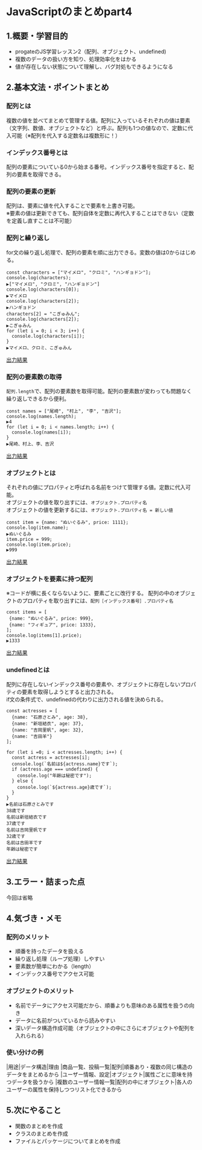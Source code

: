 # JavaScriptのまとめpart4

## 1.概要・学習目的
- progateのJS学習レッスン2（配列、オブジェクト、undefined)
- 複数のデータの扱い方を知り、処理効率化をはかる
- 値が存在しない状態について理解し、バグ対処もできるようになる

## 2.基本文法・ポイントまとめ
### 配列とは
複数の値を並べてまとめて管理する値。配列に入っているそれぞれの値は要素（文字列、数値、オブジェクトなど）と呼ぶ。配列も1つの値なので、定数に代入可能（※配列を代入する定数名は複数形に！）
### インデックス番号とは
配列の要素についている0から始まる番号。インデックス番号を指定すると、配列の要素を取得できる。
### 配列の要素の更新
配列は、要素に値を代入することで要素を上書き可能。  
※要素の値は更新できても、配列自体を定数に再代入することはできない（定数を定義し直すことは不可能）
### 配列と繰り返し
for文の繰り返し処理で、配列の要素を順に出力できる。変数の値は0からはじめる。
```
const characters = ["マイメロ", "クロミ", "ハンギョドン"];
console.log(characters);
▶["マイメロ", "クロミ", "ハンギョドン"]
console.log(characters[0]);
▶マイメロ
console.log(characters[2]);
▶ハンギョドン
characters[2] = "こぎゅみん";
console.log(characters[2]);
▶こぎゅみん
for (let i = 0; i < 3; i++) {
  console.log(characters[i]);
}
▶マイメロ、クロミ、こぎゅみん
```
[出力結果](.ex05-配列と繰り返し.js)

### 配列の要素数の取得
`配列.length`で、配列の要素数を取得可能。配列の要素数が変わっても問題なく繰り返しできるから便利。
```
const names = ["尾崎", "村上", "李", "吉沢"];
console.log(names.length);
▶4
for (let i = 0; i < names.length; i++) {
  console.log(names[i]);
}
▶尾崎、村上、李、吉沢
```
[出力結果](./ex06-配列の要素数取得.js)


### オブジェクトとは
それぞれの値にプロパティと呼ばれる名前をつけて管理する値。定数に代入可能。  
オブジェクトの値を取り出すには、`オブジェクト.プロパティ名`  
オブジェクトの値を更新するには、`オブジェクト.プロパティ名 = 新しい値`  
```
const item = {name: "ぬいぐるみ", price: 1111};
console.log(item.name);
▶ぬいぐるみ
item.price = 999;
console.log(item.price);
▶999
```
[出力結果](./ex07-オブジェクト.js)


### オブジェクトを要素に持つ配列
※コードが横に長くならないように、要素ごとに改行する。
配列の中のオブジェクトのプロパティを取り出すには、`配列［インデックス番号］.プロパティ名`  
```
const items = [
 {name: "ぬいぐるみ", price: 999},
 {name: "フィギュア", price: 1333},
];
console.log(items[1].price);
▶1333
```
[出力結果](./ex08-オブジェクトを要素に持つ配列.js)


### undefinedとは
配列に存在しないインデックス番号の要素や、オブジェクトに存在しないプロパティの要素を取得しようとすると出力される。  
if文の条件式で、undefinedの代わりに出力される値を決められる。
```
const actresses = [
  {name: "石原さとみ", age: 38},
  {name: "新垣結衣", age: 37},
  {name: "吉岡里帆", age: 32},
  {name: "吉田羊"}
];

for (let i =0; i < actresses.length; i++) {
  const actress = actresses[i];
  console.log(`名前は${actress.name}です`);
  if (actress.age === undefined) {
    console.log("年齢は秘密です");
  } else {
    console.log(`${actress.age}歳です`);
  }
}
▶名前は石原さとみです
38歳です
名前は新垣結衣です
37歳です
名前は吉岡里帆です
32歳です
名前は吉田羊です
年齢は秘密です
```
[出力結果](./ex09-undefined.js)


## 3.エラー・詰まった点
今回は省略

## 4.気づき・メモ
### 配列のメリット
- 順番を持ったデータを扱える
- 繰り返し処理（ループ処理）しやすい
- 要素数が簡単にわかる（length）
- インデックス番号でアクセス可能

### オブジェクトのメリット
- 名前でデータにアクセス可能だから、順番よりも意味のある属性を扱うの向き
- データに名前がついているから読みやすい
- 深いデータ構造作成可能（オブジェクトの中にさらにオブジェクトや配列を入れられる）

### 使い分けの例
|用途|データ構造|理由
|商品一覧、投稿一覧|配列|順番あり・複数の同じ構造のデータをまとめるから
|ユーザー情報、設定|オブジェクト|属性ごとに意味を持つデータを扱うから
|複数のユーザー情報一覧|配列の中にオブジェクト|各人のユーザーの属性を保持しつつリスト化できるから
## 5.次にやること
- 関数のまとめを作成
- クラスのまとめを作成
- ファイルとパッケージについてまとめを作成
